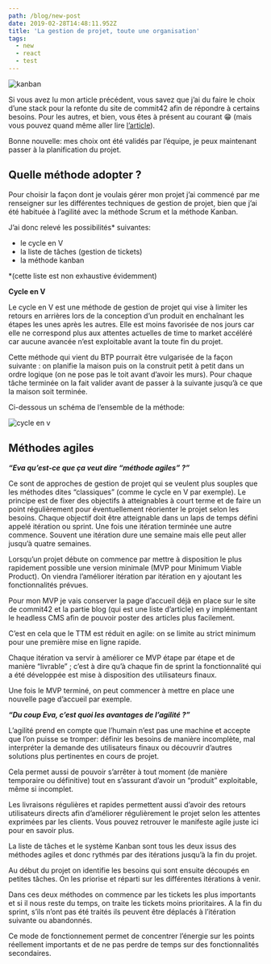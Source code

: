 ```yaml
---
path: /blog/new-post
date: 2019-02-28T14:48:11.952Z
title: 'La gestion de projet, toute une organisation'
tags:
  - new
  - react
  - test
---
```

![kanban](/assets/kanban.png "kanban")



Si vous avez lu mon article précédent, vous savez que j’ai du faire le choix d’une stack pour la refonte du site de commit42 afin de répondre à certains besoins. Pour les autres, et bien, vous êtes à présent au courant 😁 (mais vous pouvez quand même aller lire [l’article](https://www.commit42.fr/blog/un-nouveau-site-pour-une-nouvelle-annee/)).

Bonne nouvelle: mes choix ont été validés par l’équipe, je peux maintenant passer à la planification du projet.

## Quelle méthode adopter  ?

Pour choisir la façon dont je voulais gérer mon projet j’ai commencé par me renseigner sur les différentes techniques de gestion de projet, bien que j’ai été habituée à l’agilité avec la méthode Scrum et la méthode Kanban.

J’ai donc relevé les possibilités*  suivantes:

* le cycle en V
* la liste de tâches (gestion de tickets)
* la méthode kanban

\*(cette liste est non exhaustive évidemment)



**Cycle en V**

Le cycle en V est une méthode de gestion de projet qui vise à limiter les retours en arrières lors de la conception d’un produit en enchaînant les étapes les unes après les autres. Elle est moins favorisée de nos jours car elle ne correspond plus aux attentes actuelles de time to market accéléré car aucune avancée n’est exploitable avant la toute fin du projet.

Cette méthode qui vient du BTP pourrait être vulgarisée de la façon suivante : on planifie la maison puis on la construit petit à petit dans un ordre logique (on ne pose pas le toit avant d’avoir les murs). Pour chaque tâche terminée on la fait valider avant de passer à la suivante jusqu’à ce que la maison soit terminée.

Ci-dessous un schéma de l’ensemble de la méthode: 

![cycle en v](/assets/schema-cycle-en-v.png "schéma cycle en v")



## Méthodes agiles

**_“Eva qu’est-ce que ça veut dire “méthode agiles” ?”_**

Ce sont de approches de gestion de projet qui se veulent plus souples que les méthodes dites “classiques” (comme le cycle en V par exemple). Le principe est de fixer des objectifs à atteignables à court terme et de faire un point régulièrement pour éventuellement réorienter le projet selon les besoins. Chaque objectif doit être atteignable dans un laps de temps défini appelé itération ou sprint. Une fois une itération terminée une autre commence. Souvent une itération dure une semaine mais elle peut aller jusqu’à quatre semaines.

Lorsqu’un projet débute on commence par mettre à disposition le plus rapidement possible une version minimale (MVP pour Minimum Viable Product). On viendra l’améliorer itération par itération en y ajoutant les fonctionnalités prévues.

Pour mon MVP je vais conserver la page d’accueil déjà en place sur le site de commit42 et la partie blog (qui est une liste d’article) en y implémentant le headless CMS afin de pouvoir poster des articles plus facilement.

C’est en cela que le TTM est réduit en agile: on se limite au strict minimum pour une première mise en ligne rapide.

Chaque itération va servir à améliorer ce MVP étape par étape et de manière “livrable” ; c’est à dire qu’à chaque fin de sprint la fonctionnalité qui a été développée est mise à disposition des utilisateurs finaux.

Une fois le MVP terminé, on peut commencer à mettre en place une nouvelle page d’accueil par exemple.


**_“Du coup Eva, c’est quoi les avantages de l’agilité ?”_** 

L’agilité prend en compte que l’humain n’est pas une machine et accepte que l’on puisse se tromper: définir les besoins de manière incomplète, mal interpréter la demande des utilisateurs finaux ou découvrir d’autres solutions plus pertinentes en cours de projet.

Cela permet aussi de pouvoir s’arrêter à tout moment (de manière temporaire ou définitive) tout en s’assurant d’avoir un “produit” exploitable, même si incomplet.

Les livraisons régulières et rapides permettent aussi d’avoir des retours utilisateurs directs afin d’améliorer régulièrement  le projet selon les  attentes exprimées par les clients. Vous pouvez retrouver le manifeste agile juste ici pour en savoir plus.

La liste de tâches et le système Kanban sont tous les deux issus des méthodes agiles et donc rythmés par des itérations jusqu’à la fin du projet. 

Au début du projet on identifie les besoins qui sont ensuite découpés en petites tâches. On les priorise et réparti sur les différentes itérations à venir.

Dans ces deux méthodes on commence par les tickets les plus importants et si il nous reste du temps, on traite les tickets moins prioritaires. A la fin du sprint, s’ils n’ont pas été traités ils peuvent être déplacés à l’itération suivante ou abandonnés.

Ce mode de fonctionnement permet de concentrer l’énergie sur les points réellement importants et de ne pas perdre de temps sur des fonctionnalités secondaires.
